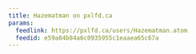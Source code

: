 ```yaml
---
title: Hazematman on pxlfd.ca
params:
  feedlink: https://pxlfd.ca/users/Hazematman.atom
  feedid: e59a84b84a6c0935955c1eaaea65c67a
---
```

